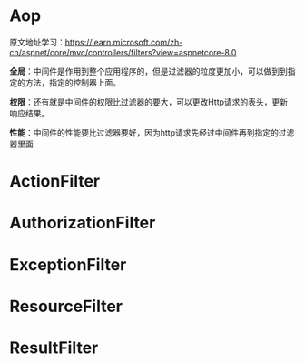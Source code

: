 # Aop

原文地址学习：https://learn.microsoft.com/zh-cn/aspnet/core/mvc/controllers/filters?view=aspnetcore-8.0

 **全局**：中间件是作用到整个应用程序的，但是过滤器的粒度更加小，可以做到到指定的方法，指定的控制器上面。

**权限**：还有就是中间件的权限比过滤器的要大，可以更改Http请求的表头，更新响应结果。

**性能**：中间件的性能要比过滤器要好，因为http请求先经过中间件再到指定的过滤器里面

# ActionFilter



# AuthorizationFilter



# ExceptionFilter



# ResourceFilter



# ResultFilter



